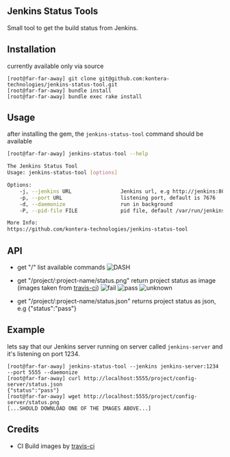 ## Jenkins Status Tools
Small tool to get the build status from Jenkins.

## Installation 
currently available only via source
```
[root@far-far-away] git clone git@github.com:kontera-technologies/jenkins-status-tool.git
[root@far-far-away] bundle install
[root@far-far-away] bundle exec rake install
```

## Usage
after installing the gem, the `jenkins-status-tool` command should be available

```bash
[root@far-far-away] jenkins-status-tool --help

The Jenkins Status Tool
Usage: jenkins-status-tool [options]

Options:
    -j, --jenkins URL                Jenkins url, e.g http://jenkins:8080, default is localhost
    -p, --port URL                   listening port, default is 7676
    -d, --daemonize                  run in background
    -P, --pid-file FILE              pid file, default /var/run/jenkins-status-tool.pid

More Info:
https://github.com/kontera-technologies/jenkins-status-tool

```

## API
* get "/"
list available commands
![DASH](https://github.com/kontera-technologies/jenkins-status-tool/raw/master/readme-files/dash.png)

* get "/project/:project-name/status.png"
return project status as image (images taken from [travis-ci](https://github.com/travis-ci/travis-ci))
![fail](https://github.com/kontera-technologies/jenkins-status-tool/raw/master/public/images/fail.png)
![pass](https://github.com/kontera-technologies/jenkins-status-tool/raw/master/public/images/pass.png)
![unknown](https://github.com/kontera-technologies/jenkins-status-tool/raw/master/public/images/unknown.png)

* get "/project/:project-name/status.json"
returns project status as json, e.g {"status":"pass"}

## Example
lets say that our Jenkins server running on server called ```jenkins-server``` and it's listening on port 1234.

```
[root@far-far-away] jenkins-status-tool --jenkins jenkins-server:1234 --port 5555 --daemonize
[root@far-far-away] curl http://localhost:5555/project/config-server/status.json
{"status":"pass"}
[root@far-far-away] wget http://localhost:5555/project/config-server/status.png
[...SHOULD DOWNLOAD ONE OF THE IMAGES ABOVE...]
``` 


## Credits
* CI Build images by [travis-ci](https://github.com/travis-ci/travis-ci)

